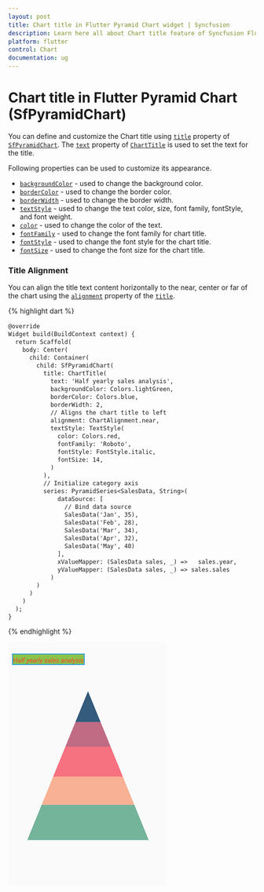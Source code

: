 ```yaml
---
layout: post
title: Chart title in Flutter Pyramid Chart widget | Syncfusion 
description: Learn here all about Chart title feature of Syncfusion Flutter Pyramid Chart (SfPyramidChart) widget and more.
platform: flutter
control: Chart
documentation: ug
---
```


# Chart title in Flutter Pyramid Chart (SfPyramidChart)

You can define and customize the Chart title using [`title`](https://pub.dev/documentation/syncfusion_flutter_charts/latest/charts/SfPyramidChart/title.html) property of [`SfPyramidChart`](https://pub.dev/documentation/syncfusion_flutter_charts/latest/charts/SfPyramidChart-class.html). The [`text`](https://pub.dev/documentation/syncfusion_flutter_charts/latest/charts/ChartTitle/text.html) property of [`ChartTitle`](https://pub.dev/documentation/syncfusion_flutter_charts/latest/charts/ChartTitle-class.html) is used to set the text for the title. 

Following properties can be used to customize its appearance.

* [`backgroundColor`](https://pub.dev/documentation/syncfusion_flutter_charts/latest/charts/ChartTitle/backgroundColor.html) - used to change the background color.
* [`borderColor`](https://pub.dev/documentation/syncfusion_flutter_charts/latest/charts/ChartTitle/borderColor.html) - used to change the border color.
* [`borderWidth`](https://pub.dev/documentation/syncfusion_flutter_charts/latest/charts/ChartTitle/borderWidth.html) - used to change the border width.
* [`textStyle`](https://pub.dev/documentation/syncfusion_flutter_charts/latest/charts/ChartTitle/textStyle.html) - used to change the text color, size, font family, fontStyle, and font weight.
* [`color`](https://pub.dev/documentation/syncfusion_flutter_charts/latest/charts/TextStyle/color.html) - used to change the color of the text.
* [`fontFamily`](https://pub.dev/documentation/syncfusion_flutter_charts/latest/charts/TextStyle/fontFamily.html) - used to change the font family for chart title. 
* [`fontStyle`](https://pub.dev/documentation/syncfusion_flutter_charts/latest/charts/TextStyle/fontStyle.html) - used to change the font style for the chart title.
* [`fontSize`](https://pub.dev/documentation/syncfusion_flutter_charts/latest/charts/TextStyle/fontSize.html) - used to change the font size for the chart title.

### Title Alignment

You can align the title text content horizontally to the near, center or far of the chart using the [`alignment`](https://pub.dev/documentation/syncfusion_flutter_charts/latest/charts/ChartTitle/alignment.html) property of the [`title`](https://pub.dev/documentation/syncfusion_flutter_charts/latest/charts/SfPyramidChart/title.html).

{% highlight dart %} 

    @override
    Widget build(BuildContext context) {
      return Scaffold(
        body: Center(
          child: Container(
            child: SfPyramidChart(
              title: ChartTitle(
                text: 'Half yearly sales analysis',
                backgroundColor: Colors.lightGreen,
                borderColor: Colors.blue,
                borderWidth: 2,
                // Aligns the chart title to left
                alignment: ChartAlignment.near,
                textStyle: TextStyle(
                  color: Colors.red,
                  fontFamily: 'Roboto',
                  fontStyle: FontStyle.italic,
                  fontSize: 14,
                )
              ),
              // Initialize category axis
              series: PyramidSeries<SalesData, String>(
                  dataSource: [
                    // Bind data source
                    SalesData('Jan', 35),
                    SalesData('Feb', 28),
                    SalesData('Mar', 34),
                    SalesData('Apr', 32),
                    SalesData('May', 40)
                  ],
                  xValueMapper: (SalesData sales, _) =>   sales.year,
                  yValueMapper: (SalesData sales, _) => sales.sales
                )
            )
          )
        )
      );
    }

{% endhighlight %}

![Chart title](images/chart-title/chart_title.png)